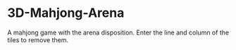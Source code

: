 # 3D-Mahjong-Arena
A mahjong game with the arena disposition. Enter the line and column of the tiles to remove them.
